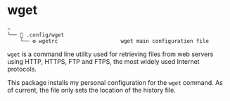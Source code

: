 # wget

```text
~
└── 📂 .config/wget
    └── ⚙️ wgetrc                    wget main configuration file
```

`wget` is a command line utility used for retrieving files from web servers using HTTP, HTTPS, FTP and FTPS, the most widely used Internet protocols.

This package installs my personal configuration for the `wget` command. As of current, the file only sets the location of the history file.
